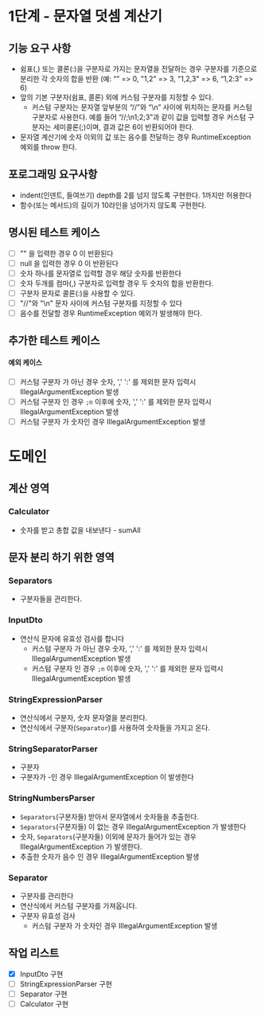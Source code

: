 # 1단계 - 문자열 덧셈 계산기

## 기능 요구 사항

- 쉼표(,) 또는 콜론(:)을 구분자로 가지는 문자열을 전달하는 경우 구분자를 기준으로 분리한 각 숫자의 합을 반환 (예: “” => 0, "1,2" => 3, "1,2,3" => 6, “1,2:3” => 6)
- 앞의 기본 구분자(쉼표, 콜론) 외에 커스텀 구분자를 지정할 수 있다.
    - 커스텀 구분자는 문자열 앞부분의 “//”와 “\n” 사이에 위치하는 문자를 커스텀 구분자로 사용한다.
      예를 들어 “//;\n1;2;3”과 같이 값을 입력할 경우 커스텀 구분자는 세미콜론(;)이며, 결과 값은 6이 반환되어야 한다.
- 문자열 계산기에 숫자 이외의 값 또는 음수를 전달하는 경우 RuntimeException 예외를 throw 한다.

## 포로그래밍 요구사항

- indent(인덴트, 들여쓰기) depth를 2를 넘지 않도록 구현한다. 1까지만 허용한다
- 함수(또는 메서드)의 길이가 10라인을 넘어가지 않도록 구현한다.

## 명시된 테스트 케이스

- [ ] "" 을 입력한 경우 0 이 반환된다
- [ ] null 을 입력한 경우 0 이 반환된다
- [ ] 숫자 하나를 문자열로 입력할 경우 해당 숫자를 반환한다
- [ ] 숫자 두개를 컴마(,) 구분자로 입력할 경우 두 숫자의 합을 반환한다.
- [ ] 구분자 문자로 콜론(:)을 사용할 수 있다.
- [ ] "//"와 "\n" 문자 사이에 커스텀 구분자를 지정할 수 있다
- [ ] 음수를 전달할 경우 RuntimeException 예외가 발생해야 한다.

## 추가한 테스트 케이스

#### 예외 케이스

- [ ] 커스텀 구분자 가 아닌 경우 숫자, ',' ':' 를 제외한 문자 입력시 IllegalArgumentException 발생
- [ ] 커스텀 구분자 인 경우 `;n` 이후에 숫자, ',' ':' 를 제외한 문자 입력시 IllegalArgumentException 발생
- [ ] 커스텀 구분자 가 숫자인 경우 IllegalArgumentException 발생

# 도메인

## 계산 영역

### Calculator

- 숫자를 받고 총합 값을 내보낸다 - sumAll

## 문자 분리 하기 위한 영역

### Separators

- 구분자들을 관리한다.

### InputDto

- 연산식 문자에 유효성 검사를 합니다
    - 커스텀 구분자 가 아닌 경우 숫자, ',' ':' 를 제외한 문자 입력시 IllegalArgumentException 발생
    - 커스텀 구분자 인 경우 `;n` 이후에 숫자, ',' ':' 를 제외한 문자 입력시 IllegalArgumentException 발생

### StringExpressionParser

- 연산식에서 구분자, 숫자 문자열을 분리한다.
- 연산식에서 구분자(`Separator`)를 사용하여 숫자들을 가지고 온다.

### StringSeparatorParser

- 구분자
- 구분자가 -인 경우 IllegalArgumentException 이 발생한다

### StringNumbersParser

- `Separators`(구분자들) 받아서 문자열에서 숫자들을 추출한다.
- `Separators`(구분자들) 이 없는 경우 IllegalArgumentException 가 발생한다
- 숫자, `Separators`(구분자들) 이외에 문자가 들어가 있는 경우 IllegalArgumentException 가 발생한다.
- 추출한 숫자가 음수 인 경우 IllegalArgumentException 발생

### Separator

- 구분자를 관리한다
- 연산식에서 커스텀 구분자를 가져옵니다.
- 구분자 유효성 검사
    - 커스텀 구분자 가 숫자인 경우 IllegalArgumentException 발생

## 작업 리스트

- [x] InputDto 구현
- [ ] StringExpressionParser 구현
- [ ] Separator 구현
- [ ] Calculator 구현
